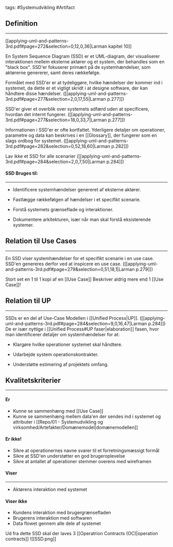 tags: #Systemudvikling #Artifact
## Definition
---
[[applying-uml-and-patterns-3rd.pdf#page=272&selection=0,12,0,36|Larman kapitel 10]]

En System Sequence Diagram (SSD) er et UML-diagram, der visualiserer interaktionen mellem eksterne aktører og et system, der behandles som en "black box". 
SSD'er fokuserer primært på de systemhændelser, som aktørerne genererer, samt deres rækkefølge.

Formålet med SSD'er er at tydeliggøre, hvilke hændelser der kommer ind i systemet, da dette er et vigtigt skridt i at designe software, der kan håndtere disse hændelser.
([[applying-uml-and-patterns-3rd.pdf#page=277&selection=2,0,17,55|Larman p.277]])

SSD'er giver et overblik over systemets adfærd uden at specificere, hvordan det internt fungerer.
([[applying-uml-and-patterns-3rd.pdf#page=277&selection=18,0,33,7|Larman p.277]])

Informationen i SSD'er er ofte kortfattet. Yderligere detaljer om operationer, parametre og data kan beskrives i en [[Glossary]], der fungerer som en slags ordbog for systemet.
([[applying-uml-and-patterns-3rd.pdf#page=282&selection=0,52,18,60|Larman p.282]])

Lav ikke et SSD for alle scenarier
([[applying-uml-and-patterns-3rd.pdf#page=284&selection=2,0,7,50|Larman p.284]])


#### SSD Bruges til: 
---
- Identificere systemhændelser genereret af eksterne aktører.

- Fastlægge rækkefølgen af hændelser i et specifikt scenarie.

- Forstå systemets grænseflade og interaktioner.

- Dokumentere arkitekturen, især når man skal forstå eksisterende systemer.


## Relation til Use Cases
---
En SSD viser systemhændelser for et specifikt scenarie i en use case. SSD'en genereres derfor ved at inspicere en use case.
([[applying-uml-and-patterns-3rd.pdf#page=279&selection=0,51,18,1|Larman p.279]])

Stort set en 1 til 1 kopi af en [[Use Case]]
Beskriver aldrig mere end 1 [[Use Case]]!


## Relation til UP
---
SSDs er en del af Use-Case Modellen i [[Unified Process|UP]]. 
([[applying-uml-and-patterns-3rd.pdf#page=284&selection=9,0,16,47|Larman p.284]])
De er især nyttige i [[Unified Process#UP faser|elaboration]] fasen, hvor man identificerer detaljer om systemhændelser for at:

- Klargøre hvilke operationer systemet skal håndtere.

- Udarbejde system operationskontrakter.

- Understøtte estimering af projektets omfang.
## Kvalitetskriterier
---
#### Er
- Kunne se sammenhæng med [[Use Case]]
- Kunne se sammenhæng mellem data'en der sendes ind i systemet og attributer i [[Repo/01 - Systemudvikling og virksomhed/Artefakter/Domænemodel|domænemodellen]]
#### Er ikke!
- Sikre at operationernes navne svarer til et forretningsmæssigt formål
- Sikre at SSD'en understøtter en god brugeroplevelse
- Sikre at antallet af operationer stemmer overens med wireframen

#### Viser
---
- Aktørens interaktion med systemet

#### Viser ikke
- Kundens interaktion med brugergrænsefladen
- Brugerens interaktion med softwaren
- Data flowet gennem alle dele af systemet




Ud fra dette SSD skal der laves 3 [[Operatrion Contracts (OC)|operation contracts]]
![[SSD.png]]